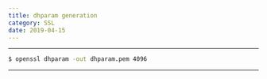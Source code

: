 ```yaml
---
title: dhparam generation
category: SSL
date: 2019-04-15
---
```


-----

```bash
$ openssl dhparam -out dhparam.pem 4096
```

-----